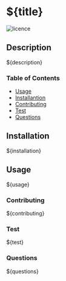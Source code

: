 <!-- title, description, tableOfContents, installation, usage, licence, contributing, test, questions -->
# ${title}

![licence](https://img.shields.io/badge/License-${licence}-blue.svg)

## Description 
${description}

### Table of Contents
* [Usage](#Usage)
* [Installantion](#Installation)
* [Contributing](#Contributing)
* [Test](#Text)
* [Questions](#Questions)

## Installation
${installation}

## Usage
${usage}

### Contributing
${contributing}

### Test
${test}

### Questions
${questions}

<!-- [![License](https://img.shields.io/badge/License-Apache_2.0-blue.svg)](https://opensource.org/licenses/Apache-2.0) -->